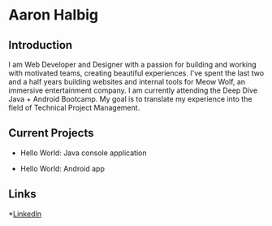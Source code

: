 # Aaron Halbig

## Introduction

I am Web Developer and Designer with a passion for building and working with motivated teams, creating beautiful experiences. I've spent the last two and a half years building websites and internal tools for Meow Wolf, an immersive entertainment company. I am currently attending the Deep Dive Java + Android Bootcamp. My goal is to translate my experience into the field of Technical Project Management.

## Current Projects

 * Hello World: Java console application
      
 * Hello World: Android app

## Links

*[LinkedIn](https://www.linkedin.com/in/aaronhalbig/)